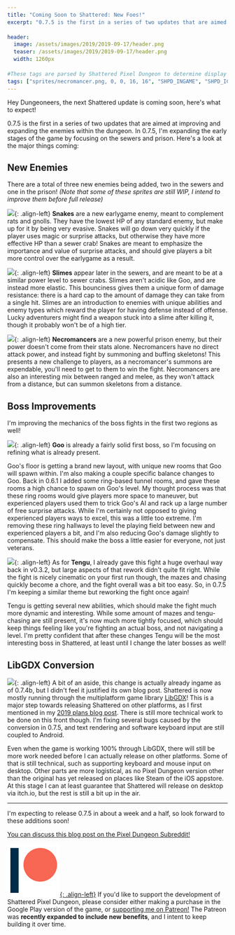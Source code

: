 ```yaml
---
title: "Coming Soon to Shattered: New Foes!"
excerpt: "0.7.5 is the first in a series of two updates that are aimed at improving and expanding the enemies within the dungeon. In 0.7.5, I'm expanding the early stages of the game by focusing on the sewers and prison."

header:
  image: /assets/images/2019/2019-09-17/header.png
  teaser: /assets/images/2019/2019-09-17/header.png
  width: 1260px

#These tags are parsed by Shattered Pixel Dungeon to determine display in its news feed
tags: ["sprites/necromancer.png, 0, 0, 16, 16", "SHPD_INGAME", "SHPD_ICON_v475: sprites/necromancer.png, 0, 0, 16, 16"]
---
```


Hey Dungeoneers, the next Shattered update is coming soon, here's what to expect!

0.7.5 is the first in a series of two updates that are aimed at improving and expanding the enemies within the dungeon. In 0.7.5, I'm expanding the early stages of the game by focusing on the sewers and prison. Here's a look at the major things coming:

## New Enemies

There are a total of three new enemies being added, two in the sewers and one in the prison!
*(Note that some of these sprites are still WIP, I intend to improve them before full release)*

![](/assets/images/{{page.date|date:'%Y/%Y-%m-%d'}}/snake.png){: .align-left}
**Snakes** are a new earlygame enemy, meant to complement rats and gnolls. They have the lowest HP of any standard enemy, but make up for it by being very evasive. Snakes will go down very quickly if the player uses magic or surprise attacks, but otherwise they have more effective HP than a sewer crab! Snakes are meant to emphasize the importance and value of surprise attacks, and should give players a bit more control over the earlygame as a result.

![](/assets/images/{{page.date|date:'%Y/%Y-%m-%d'}}/slime.png){: .align-left}
**Slimes** appear later in the sewers, and are meant to be at a similar power level to sewer crabs. Slimes aren't acidic like Goo, and are instead more elastic. This bounciness gives them a unique form of damage resistance: there is a hard cap to the amount of damage they can take from a single hit. Slimes are an introduction to enemies with unique abilities and enemy types which reward the player for having defense instead of offense. Lucky adventurers might find a weapon stuck into a slime after killing it, though it probably won't be of a high tier.

![](/assets/images/{{page.date|date:'%Y/%Y-%m-%d'}}/necromancer.png){: .align-left}
**Necromancers** are a new powerful prison enemy, but their power doesn't come from their stats alone. Necromancers have no direct attack power, and instead fight by summoning and buffing skeletons! This presents a new challenge to players, as a necromancer's summons are expendable, you'll need to get to them to win the fight. Necromancers are also an interesting mix between ranged and melee, as they won't attack from a distance, but can summon skeletons from a distance.

## Boss Improvements

I'm improving the mechanics of the boss fights in the first two regions as well!

![](/assets/images/{{page.date|date:'%Y/%Y-%m-%d'}}/goo.png){: .align-left}
**Goo** is already a fairly solid first boss, so I'm focusing on refining what is already present.

Goo's floor is getting a brand new layout, with unique new rooms that Goo will spawn within. I'm also making a couple specific balance changes to Goo. Back in 0.6.1 I added some ring-based tunnel rooms, and gave these rooms a high chance to spawn on Goo's level. My thought process was that these ring rooms would give players more space to maneuver, but experienced players used them to trick Goo's AI and rack up a large number of free surprise attacks. While I'm certainly not opposed to giving experienced players ways to excel, this was a little too extreme. I'm removing these ring hallways to level the playing field between new and experienced players a bit, and I'm also reducing Goo's damage slightly to compensate. This should make the boss a little easier for everyone, not just veterans.

![](/assets/images/{{page.date|date:'%Y/%Y-%m-%d'}}/tengu.png){: .align-left}
As for **Tengu**, I already gave this fight a huge overhaul way back in v0.3.2, but large aspects of that rework didn't quite fit right. While the fight is nicely cinematic on your first run though, the mazes and chasing quickly become a chore, and the fight overall was a bit too easy. So, in 0.7.5 I'm keeping a similar theme but reworking the fight once again!

Tengu is getting several new abilities, which should make the fight much more dynamic and interesting. While some amount of mazes and tengu-chasing are still present, it's now much more tightly focused, which should keep things feeling like you're fighting an actual boss, and not navigating a level. I'm pretty confident that after these changes Tengu will be the most interesting boss in Shattered, at least until I change the later bosses as well! 

## LibGDX Conversion

![](/assets/images/{{page.date|date:'%Y/%Y-%m-%d'}}/libgdx.png){: .align-left}
A bit of an aside, this change is actually already ingame as of 0.7.4b, but I didn't feel it justified its own blog post. Shattered is now mostly running through the multiplatform game library [LibGDX](https://libgdx.badlogicgames.com/)! This is a major step towards releasing Shattered on other platforms, as I first mentioned in my [2019 plans blog post](/blog/shattered-pixel-dungeon-in-2019.html). There is still more technical work to be done on this front though. I'm fixing several bugs caused by the conversion in 0.7.5, and text rendering and software keyboard input are still coupled to Android.

Even when the game is working 100% through LibGDX, there will still be more work needed before I can actually release on other platforms. Some of that is still technical, such as supporting keyboard and mouse input on desktop. Other parts are more logistical, as no Pixel Dungeon version other than the original has yet released on places like Steam of the iOS appstore. At this stage I can at least guarantee that Shattered will release on desktop via itch.io, but the rest is still a bit up in the air.

---

I'm expecting to release 0.7.5 in about a week and a half, so look forward to these additions soon!

[You can discuss this blog post on the Pixel Dungeon Subreddit!](https://www.reddit.com/r/PixelDungeon/comments/d5zmgi/)

[![](/assets/images/patreon-icon.png){: .align-left}](https://www.patreon.com/ShatteredPixel)
If you'd like to support the development of Shattered Pixel Dungeon, please consider either making a purchase in the Google Play version of the game, or [supporting me on Patreon!](https://www.patreon.com/ShatteredPixel) The Patreon was **recently expanded to include new benefits**, and I intent to keep building it over time.